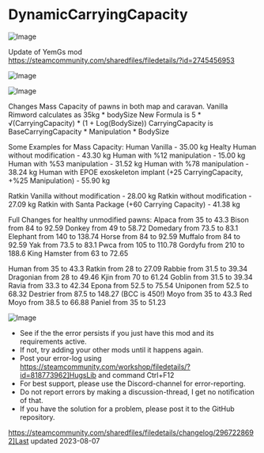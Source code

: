 # DynamicCarryingCapacity

![Image](https://i.imgur.com/buuPQel.png)

Update of YemGs mod https://steamcommunity.com/sharedfiles/filedetails/?id=2745456953

![Image](https://i.imgur.com/pufA0kM.png)

	
![Image](https://i.imgur.com/Z4GOv8H.png)

Changes Mass Capacity of pawns in both map and caravan.
Vanilla Rimword calculates as 35kg * bodySize
New Formula is 5 * √(CarryingCapacity) * (1 + Log(BodySize)) 
CarryingCapacity is BaseCarryingCapacity * Manipulation * BodySize

Some Examples for Mass Capacity: 
Human Vanilla - 35.00 kg
Healty Human without modification - 43.30 kg
Human with %12 manipulation - 15.00 kg
Human with %53 manipulation - 31.52 kg
Human with %78 manipulation - 38.24 kg
Human with EPOE exoskeleton implant
(+25 CarryingCapacity, +%25 Manipulation) - 55.90 kg

Ratkin Vanilla without modification - 28.00 kg
Ratkin without modification - 27.09 kg
Ratkin with Santa Package
(+60 Carrying Capacity) - 41.38 kg

Full Changes for healthy unmodified pawns:
Alpaca from 35 to 43.3
Bison from 84 to 92.59
Donkey from 49 to 58.72
Domedary from 73.5 to 83.1
Elephant from 140 to 138.74
Horse from 84 to 92.59
Muffalo from 84 to 92.59
Yak from 73.5 to 83.1
Pwca from 105 to 110.78
Gordyfu from 210 to 188.6
King Hamster from 63 to 72.65
		
Human from 35 to 43.3
Ratkin from 28 to 27.09
Rabbie from 31.5 to 39.34
Dragonian from 28 to 49.46
Kjin from 70 to 61.24
Goblin from 31.5 to 39.34
Ravia from 33.3 to 42.34
Epona from 52.5 to 75.54
Uniponen from 52.5 to 68.32
Destrier from 87.5 to 148.27 (BCC is 450!)
Moyo from 35 to 43.3
Red Moyo from 38.5 to 66.88
Paniel from 35 to 51.23

![Image](https://i.imgur.com/PwoNOj4.png)



-  See if the the error persists if you just have this mod and its requirements active.
-  If not, try adding your other mods until it happens again.
-  Post your error-log using https://steamcommunity.com/workshop/filedetails/?id=818773962]HugsLib and command Ctrl+F12
-  For best support, please use the Discord-channel for error-reporting.
-  Do not report errors by making a discussion-thread, I get no notification of that.
-  If you have the solution for a problem, please post it to the GitHub repository.


https://steamcommunity.com/sharedfiles/filedetails/changelog/2967228692]Last updated 2023-08-07
